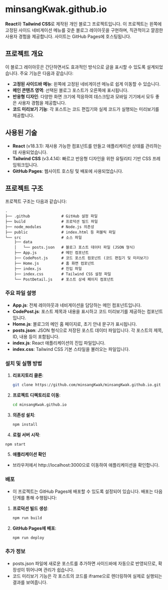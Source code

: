 # minsangKwak.github.io

**React**와 **Tailwind CSS**로 제작된 개인 블로그 프로젝트입니다. 이 프로젝트는 왼쪽에 고정된 사이드 네비게이션 메뉴를 갖춘 블로그 레이아웃을 구현하며, 직관적이고 깔끔한 사용자 경험을 제공합니다. 사이트는 GitHub Pages에 호스팅됩니다.

## 프로젝트 개요

이 블로그 레이아웃은 간단하면서도 효과적인 방식으로 글을 표시할 수 있도록 설계되었습니다. 주요 기능은 다음과 같습니다:

-   **고정된 사이드바 메뉴**: 왼쪽에 고정된 네비게이션 메뉴로 쉽게 이동할 수 있습니다.
-   **메인 콘텐츠 영역**: 선택된 블로그 포스트가 오른쪽에 표시됩니다.
-   **반응형 디자인**: 다양한 화면 크기에 적응하여 데스크탑과 모바일 기기에서 모두 좋은 사용자 경험을 제공합니다.
-   **코드 미리보기 기능**: 각 포스트는 코드 편집기와 실제 코드가 실행되는 미리보기를 제공합니다.

## 사용된 기술

-   **React** (v18.3.1): 재사용 가능한 컴포넌트를 만들고 애플리케이션 상태를 관리하는 데 사용되었습니다.
-   **Tailwind CSS** (v3.4.14): 빠르고 반응형 디자인을 위한 유틸리티 기반 CSS 프레임워크입니다.
-   **GitHub Pages**: 웹사이트 호스팅 및 배포에 사용되었습니다.

## 프로젝트 구조

프로젝트 구조는 다음과 같습니다:

```plaintext
.
├── .github              # GitHub 설정 파일
├── build                # 프로덕션 빌드 파일
├── node_modules         # Node.js 의존성
├── public               # index.html 등 퍼블릭 파일
└── src                  # 소스 파일
    ├── data
    │   └── posts.json   # 블로그 포스트 데이터 파일 (JSON 형식)
    ├── App.js           # 메인 컴포넌트
    ├── CodePost.js      # 코드 포스트 컴포넌트 (코드 편집기 및 미리보기)
    ├── Home.js          # 홈 화면 컴포넌트
    ├── index.js         # 진입 파일
    ├── index.css        # Tailwind CSS 설정 파일
    └── PostDetail.js    # 포스트 상세 페이지 컴포넌트
```

### 주요 파일 설명

-   **App.js**: 전체 레이아웃과 네비게이션을 담당하는 메인 컴포넌트입니다.
-   **CodePost.js**: 포스트 제목과 내용을 표시하고 코드 미리보기를 제공하는 컴포넌트입니다.
-   **Home.js**: 블로그의 메인 홈 페이지로, 초기 안내 문구가 표시됩니다.
-   **posts.json**: JSON 형식으로 저장된 포스트 데이터 파일입니다. 각 포스트의 제목, ID, 내용 등이 포함됩니다.
-   **index.js**: React 애플리케이션의 진입 파일입니다.
-   **index.css**: Tailwind CSS 기본 스타일을 불러오는 파일입니다.

### 설치 및 실행 방법

1. **리포지토리 클론**:

    ```bash
    git clone https://github.com/minsangKwak/minsangKwak.github.io.git
    ```

2. **프로젝트 디렉토리로 이동**:

    ```bash
    cd minsangKwak.github.io
    ```

3. **의존성 설치**:

    ```bash
    npm install
    ```

4. **로컬 서버 시작**:

```bash
npm start
```

5. **애플리케이션 확인**

-   브라우저에서 http://localhost:3000으로 이동하여 애플리케이션을 확인합니다.

### 배포

-   이 프로젝트는 GitHub Pages에 배포할 수 있도록 설정되어 있습니다. 배포는 다음 단계를 통해 수행됩니다:

1. **프로덕션 빌드 생성**:

    ```bash
    npm run build
    ```

2. **GitHub Pages에 배포**:

    ```bash
    npm run deploy
    ```

### 추가 정보

-   posts.json 파일에 새로운 포스트를 추가하면 사이드바에 자동으로 반영되므로, 확장성이 뛰어나며 관리가 쉽습니다.
-   코드 미리보기 기능은 각 포스트의 코드를 iframe으로 렌더링하여 실제로 실행되는 결과를 보여줍니다.
